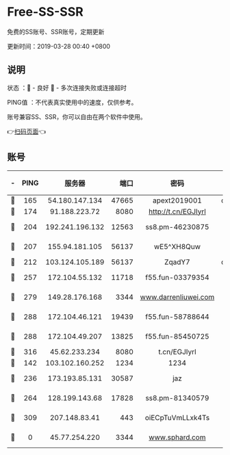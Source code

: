# Free-SS-SSR

免费的SS账号、SSR账号，定期更新

更新时间：2019-03-28 00:40 +0800

## 说明

状态     ：🙂 - 良好 🙁 - 多次连接失败或连接超时

PING值   ：不代表真实使用中的速度，仅供参考。

账号兼容SS、SSR，你可以自由在两个软件中使用。

👉[扫码页面](https://liesauer.github.io/Free-SS-SSR/)👈

## 账号

|-|PING|服务器|端口|密码|加密方式|区域|
|:----:|:----:|:-----:|-----:|:----:|:----:|:----:|
|🙂|165|54.180.147.134|47665|apext2019001|chacha20|KR|
|🙂|174|91.188.223.72|8080|http://t.cn/EGJIyrl|rc4-md5|RU|
|🙂|204|192.241.196.132|12563|ss8.pm-46230875|aes-256-cfb|US|
|🙂|207|155.94.181.105|56137|wE5^XH8Quw|aes-256-cfb|US|
|🙂|212|103.124.105.189|56137|ZqadY7|chacha20|US|
|🙂|257|172.104.55.132|11718|f55.fun-03379354|aes-256-cfb|SG|
|🙂|279|149.28.176.168|3344|www.darrenliuwei.com|aes-256-cfb|AU|
|🙂|288|172.104.46.121|19439|f55.fun-58788644|aes-256-cfb|SG|
|🙂|288|172.104.49.207|13825|f55.fun-85450725|aes-256-cfb|SG|
|🙂|316|45.62.233.234|8080|t.cn/EGJIyrl|rc4-md5|CA|
|🙂|142|103.102.160.252|1234|1234|rc4-md5|JP|
|🙂|236|173.193.85.131|30587|jaz|aes-256-cfb|US|
|🙂|264|128.199.143.68|17828|ss8.pm-81340579|aes-256-cfb|SG|
|🙂|309|207.148.83.41|443|oiECpTuVmLLxk4Ts|aes-256-cfb|AU|
|🙁|0|45.77.254.220|3344|www.sphard.com|aes-256-cfb|SG|
